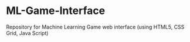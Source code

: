 # ML-Game-Interface
Repository for Machine Learning Game web interface (using HTML5, CSS Grid, Java Script)
